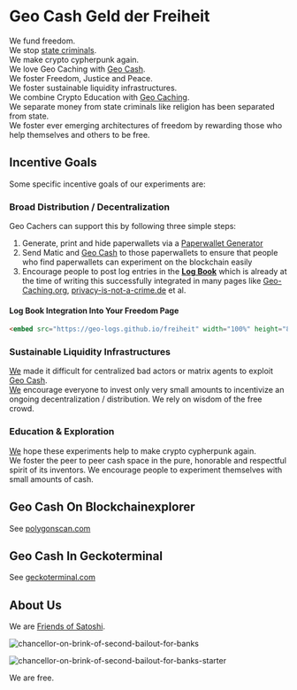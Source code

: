 
# Geo Cash Geld der Freiheit
We fund freedom.  
We stop [state criminals](https://privacy-is-not-a-crime.de).  
We make crypto cypherpunk again.  
We love Geo Caching with [Geo Cash](https://polygonscan.com/address/0xb841A4f979F9510760ecf60512e038656E68f459).  
We foster Freedom, Justice and Peace.  
We foster sustainable liquidity infrastructures.  
We combine Crypto Education with [Geo Caching](https://Geo-Caching.org).  
We separate money from state criminals like religion has been separated from state.  
We foster ever emerging architectures of freedom by rewarding those who help themselves and others to be free.  

## Incentive Goals 
Some specific incentive goals of our experiments are: 

### Broad Distribution / Decentralization   
Geo Cachers can support this by following three simple steps:  
1. Generate, print and hide paperwallets via a [Paperwallet Generator](https://visitor-gateway-to-geo-caching.github.io/geo-caching-paperwallet-generator)    
2. Send Matic and [Geo Cash](https://polygonscan.com/address/0xb841A4f979F9510760ecf60512e038656E68f459) to those paperwallets to ensure that people who find paperwallets can experiment on the blockchain easily   
3. Encourage people to post log entries in the **[Log Book](https://geld-wandern.de)** which is already at the time of writing this successfully integrated in many pages like [Geo-Caching.org](https://Geo-Caching.org), [privacy-is-not-a-crime.de](https://privacy-is-not-a-crime.de) et al.

#### Log Book Integration Into Your Freedom Page
```html
<embed src="https://geo-logs.github.io/freiheit" width="100%" height="810" />
``` 

### Sustainable Liquidity Infrastructures      
[We](https://github.com/moniquebaumann/friends-of-satoshi) made it difficult for centralized bad actors or matrix agents to exploit [Geo Cash](https://polygonscan.com/address/0xb841A4f979F9510760ecf60512e038656E68f459).   
[We](https://github.com/moniquebaumann/friends-of-satoshi) encourage everyone to invest only very small amounts to incentivize an ongoing decentralization / distribution. We rely on wisdom of the free crowd.

### Education & Exploration   
[We](https://github.com/moniquebaumann/friends-of-satoshi) hope these experiments help to make crypto cypherpunk again.  
We foster the peer to peer cash space in the pure, honorable and respectful spirit of its inventors.
We encourage people to experiment themselves with small amounts of cash.


## Geo Cash On Blockchainexplorer
See [polygonscan.com](https://polygonscan.com/token/0xb841a4f979f9510760ecf60512e038656e68f459) 

## Geo Cash In Geckoterminal
See [geckoterminal.com](https://www.geckoterminal.com/polygon_pos/pools/0x0296f6ea1f02083b99ae59200d00f5257473f17c) 

## About Us 
We are [Friends of Satoshi](https://github.com/moniquebaumann/friends-of-satoshi). 
  
![chancellor-on-brink-of-second-bailout-for-banks](https://github.com/moniquebaumann/friends-of-satoshi/assets/160405077/a8fd8989-a8d1-4a9d-9dc1-bd0f24196773)

![chancellor-on-brink-of-second-bailout-for-banks-starter](https://github.com/moniquebaumann/friends-of-satoshi/assets/160405077/1ed00195-9738-45bf-a807-4dff034947ff)

  
We are free.   
